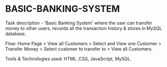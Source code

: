 # BASIC-BANKING-SYSTEM
Task description - 'Basic Banking System' where the user can transfer money to other users, records all the transaction history &amp; stores in MySQL database.

Flow: Home Page > View all Customers > Select and View one Customer > Transfer Money > Select customer to transfer to > View all Customers.

Tools & Technologies used: HTML ,CSS, JavaScript, MySQL.
